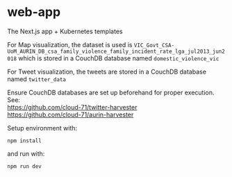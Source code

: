 # web-app

The Next.js app + Kubernetes templates

For Map visualization, the dataset is used is
`VIC_Govt_CSA-UoM_AURIN_DB_csa_family_violence_family_incident_rate_lga_jul2013_jun2018`
which is stored in a CouchDB database named `domestic_violence_vic`

For Tweet visualization, the tweets are stored in a CouchDB database named `twitter_data`

Ensure CouchDB databases are set up beforehand for proper execution.
See:\
https://github.com/cloud-71/twitter-harvester \
https://github.com/cloud-71/aurin-harvester

Setup environment with:
 
    npm install

and run with:
 
    npm run dev
